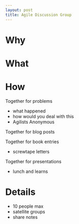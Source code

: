 ```yaml
---
layout: post
title: Agile Discussion Group
---
```


# Why



# What



# How

Together for problems

- what happened
- how would you deal with this
- Agilists Anonymous

Together for blog posts

Together for book entries

- screwtape letters

Together for presentations

- lunch and learns


# Details

- 10 people max
- satellite groups
- share notes

